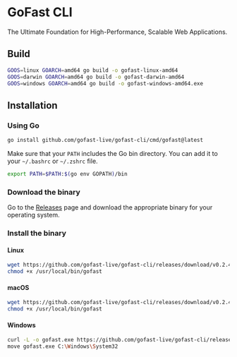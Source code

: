 # GoFast CLI

The Ultimate Foundation for High-Performance, Scalable Web Applications.

## Build

```bash
GOOS=linux GOARCH=amd64 go build -o gofast-linux-amd64
GOOS=darwin GOARCH=amd64 go build -o gofast-darwin-amd64
GOOS=windows GOARCH=amd64 go build -o gofast-windows-amd64.exe
```

## Installation

### Using Go

```sh
go install github.com/gofast-live/gofast-cli/cmd/gofast@latest
```

Make sure that your `PATH` includes the Go bin directory. You can add it to your `~/.bashrc` or `~/.zshrc` file.

```sh
export PATH=$PATH:$(go env GOPATH)/bin
```

### Download the binary

Go to the [Releases](https://github.com/gofast-live/gofast-cli/releases) page and download the appropriate binary for your operating system.

### Install the binary

#### Linux

```sh
wget https://github.com/gofast-live/gofast-cli/releases/download/v0.2.4/gofast-linux-amd64 -O /usr/local/bin/gofast
chmod +x /usr/local/bin/gofast
```

#### macOS

```sh
wget https://github.com/gofast-live/gofast-cli/releases/download/v0.2.4/gofast-darwin-amd64 -O /usr/local/bin/gofast
chmod +x /usr/local/bin/gofast
```

#### Windows
```sh
curl -L -o gofast.exe https://github.com/gofast-live/gofast-cli/releases/download/v0.2.4/gofast-windows-amd64.exe
move gofast.exe C:\Windows\System32
```

